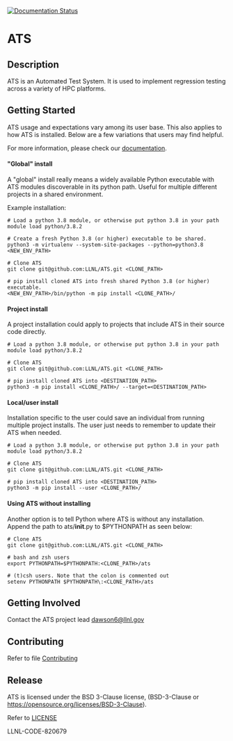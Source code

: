 [![Documentation Status](https://readthedocs.org/projects/ats/badge/?version=main)](https://ats.readthedocs.io/en/main/?badge=main)

# ATS

## Description

ATS is an Automated Test System. It is used to implement regression testing
across a variety of HPC platforms. 

## Getting Started

ATS usage and expectations vary among its user base. This also applies to how
ATS is installed. Below are a few variations that users may find helpful.

For more information, please check our [documentation](https://ats.readthedocs.io).

#### "Global" install

A "global" install really means a widely available Python executable with ATS
modules discoverable in its python path. Useful for multiple different projects
in a shared environment.

Example installation:

```
# Load a python 3.8 module, or otherwise put python 3.8 in your path
module load python/3.8.2

# Create a fresh Python 3.8 (or higher) executable to be shared.
python3 -m virtualenv --system-site-packages --python=python3.8 <NEW_ENV_PATH>

# Clone ATS
git clone git@github.com:LLNL/ATS.git <CLONE_PATH>

# pip install cloned ATS into fresh shared Python 3.8 (or higher) executable.
<NEW_ENV_PATH>/bin/python -m pip install <CLONE_PATH>/
```

#### Project install

A project installation could apply to projects that include ATS in their
source code directly.

```
# Load a python 3.8 module, or otherwise put python 3.8 in your path
module load python/3.8.2

# Clone ATS
git clone git@github.com:LLNL/ATS.git <CLONE_PATH>

# pip install cloned ATS into <DESTINATION_PATH>
python3 -m pip install <CLONE_PATH>/ --target=<DESTINATION_PATH>
```

#### Local/user install

Installation specific to the user could save an individual from running
multiple project installs. The user just needs to remember to update their ATS
when needed.

```
# Load a python 3.8 module, or otherwise put python 3.8 in your path
module load python/3.8.2

# Clone ATS
git clone git@github.com:LLNL/ATS.git <CLONE_PATH>

# pip install cloned ATS into <DESTINATION_PATH>
python3 -m pip install --user <CLONE_PATH>/
```

#### Using ATS without installing

Another option is to tell Python where ATS is without any installation.
Append the path to ats/__init__.py to $PYTHONPATH as seen below:

```
# Clone ATS
git clone git@github.com:LLNL/ATS.git <CLONE_PATH>

# bash and zsh users
export PYTHONPATH=$PYTHONPATH:<CLONE_PATH>/ats

# (t)csh users. Note that the colon is commented out
setenv PYTHONPATH $PYTHONPATH\:<CLONE_PATH>/ats
```

## Getting Involved

Contact the ATS project lead dawson6@llnl.gov

## Contributing 

Refer to file [Contributing](CONTRIBUTING.md)


## Release

ATS is licensed under the BSD 3-Clause license, (BSD-3-Clause or
https://opensource.org/licenses/BSD-3-Clause).

Refer to [LICENSE](LICENSE)

LLNL-CODE-820679

